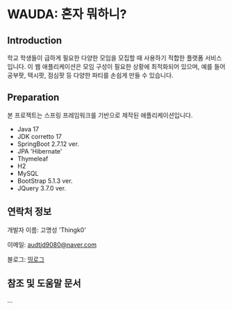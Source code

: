 # WAUDA: 혼자 뭐하니?


## Introduction

학교 학생들이 급하게 필요한 다양한 모임을  모집할 때 사용하기 적합한 플랫폼 서비스입니다. 이 웹 애플리케이션은 모임 구성이 필요한 상황에 최적화되어 있으며, 예를 들어 공부팟, 택시팟, 점심팟 등 다양한 파티를 손쉽게 만들 수 있습니다.


## Preparation

본 프로젝트는 스프링 프레임워크를 기반으로 제작된 애플리케이션입니다.

* Java 17
* JDK corretto 17
* SpringBoot 2.7.12 ver.
* JPA 'Hibernate'
* Thymeleaf
* H2
* MySQL
* BootStrap 5.1.3 ver.
* JQuery 3.7.0 ver.


## 연락처 정보

개발자 이름: 고명성 'Thingk0'

이메일: [audtjd9080@naver.com](mailto:audtjd9080@naver.com)

블로그: [띵로그](https://thingk0.tistory.com)


## 참조 및 도움말 문서

...
